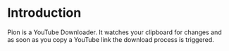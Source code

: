 Introduction
=============
Pion is a YouTube Downloader. It watches your clipboard for changes and as soon as you copy a YouTube link the download process is triggered.